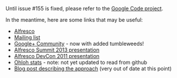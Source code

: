 Until issue #155 is fixed, please refer to the [Google Code project](http://code.google.com/p/alfresco-bulk-filesystem-import/).

In the meantime, here are some links that may be useful:
* [Alfresco](http://www.alfresco.com/)
* [Mailing list](http://groups.google.com/group/alfresco-bulk-filesystem-import)
* [Google+ Community](https://plus.google.com/u/0/communities/109819088324399315209) - now with added tumbleweeds!
* [Alfresco Summit 2013 presentation](http://summit.alfresco.com/boston/sessions/whats-new-bulk-file-system-import-tool)
* [Alfresco DevCon 2011 presentation](http://www.slideshare.net/alfresco/taking-your-bulk-content-ingestions-to-the-next-level)
* [Ohloh stats](https://www.ohloh.net/p/alfresco-bulk-filesystem-import) - note: not yet updated to read from github
* [Blog post describing the approach](http://blogs.alfresco.com/wp/pmonks/2009/10/22/bulk-import-from-a-filesystem/) (very out of date at this point)

